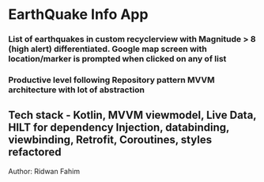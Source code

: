 # EarthQuake Info App 
### List of earthquakes in custom recyclerview with Magnitude > 8 (high alert) differentiated. Google map screen with location/marker is prompted when clicked on any of list 
### Productive level following Repository pattern MVVM architecture with lot of abstraction
## Tech stack - Kotlin, MVVM viewmodel, Live Data, HILT for dependency Injection, databinding, viewbinding, Retrofit, Coroutines, styles refactored  
Author: Ridwan Fahim
